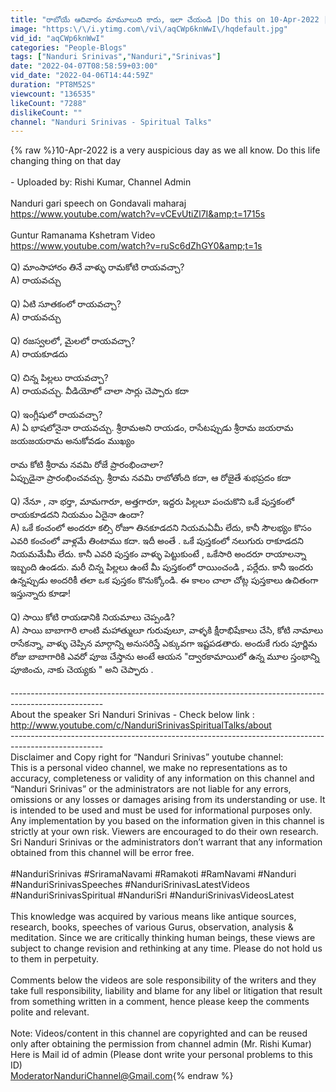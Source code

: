 ```yaml
---
title: "రాబోయే ఆదివారం మామూలుది కాదు, ఇలా చేయండి |Do this on 10-Apr-2022 | Nanduri Srinivas"
image: "https:\/\/i.ytimg.com\/vi\/aqCWp6knWwI\/hqdefault.jpg"
vid_id: "aqCWp6knWwI"
categories: "People-Blogs"
tags: ["Nanduri Srinivas","Nanduri","Srinivas"]
date: "2022-04-07T08:58:59+03:00"
vid_date: "2022-04-06T14:44:59Z"
duration: "PT8M52S"
viewcount: "136535"
likeCount: "7288"
dislikeCount: ""
channel: "Nanduri Srinivas - Spiritual Talks"
---
```

{% raw %}10-Apr-2022 is a very auspicious day as we all know. Do this life changing thing on that day<br /><br />- Uploaded by: Rishi Kumar, Channel Admin<br /><br />Nanduri gari speech on Gondavali maharaj<br /><a rel="nofollow" target="blank" href="https://www.youtube.com/watch?v=vCEvUtiZl7I&amp;t=1715s">https://www.youtube.com/watch?v=vCEvUtiZl7I&amp;t=1715s</a><br /><br />Guntur Ramanama Kshetram Video<br /><a rel="nofollow" target="blank" href="https://www.youtube.com/watch?v=ruSc6dZhGY0&amp;t=1s">https://www.youtube.com/watch?v=ruSc6dZhGY0&amp;t=1s</a><br /><br />Q) మాంసాహారం తినే వాళ్ళు రామకోటి రాయవచ్చా?<br />A) రాయవచ్చు<br /><br />Q) ఏటి సూతకంలో రాయవచ్చా? <br />A) రాయవచ్చు <br /><br />Q) రజస్వలలో, మైలలో రాయవచ్చా? <br />A) రాయకూడదు<br /><br />Q) చిన్న పిల్లలు రాయవచ్చా? <br />A) రాయవచ్చు. వీడియోలో చాలా సార్లు చెప్పారు కదా<br /><br />Q) ఇంగ్లీషులో రాయవచ్చా?<br />A) ఏ భాషలోనైనా రాయవచ్చు.  శ్రీరామఅని రాయడం, రాసేటప్పుడు శ్రీరామ జయరామ జయజయరామ అనుకోవడం ముఖ్యం <br /><br />రామ కోటి శ్రీరామ నవమి రోజే ప్రారంభించాలా?<br />ఏప్పుడైనా ప్రారంభించవచ్చు. శ్రీరామ నవమి రాబోతోంది కదా, ఆ రోజైతే శుభప్రదం కదా <br /><br />Q) నేనూ , నా భర్తా, మామగారూ, అత్తగారూ, ఇద్దరు పిల్లలూ పంచుకొని ఒకే పుస్తకంలో  రాయకూడదని నియమం ఏదైనా ఉందా?  <br />A) ఒకే కంచంలో అందరూ కల్సి రోజూ తినకూడదని నియమఏమీ లేదు, కానీ సౌలభ్యం కొసం ఎవరి కంచంలో వాళ్లమే తింటాము కదా. ఇదీ అంతే . ఒకే పుస్తకంలో నలుగురు రాకూడదని నియమమేమీ లేదు. కానీ ఎవరి పుస్తకం వాళ్ళు పెట్టుకుంటే , ఒకేసారి అందరూ రాయాలన్నా ఇబ్బంది ఉండదు.  మరీ చిన్న పిల్లలు ఉంటే మీ పుస్తకంలో రాయించండి , పర్లేదు. కానీ ఇందరు ఉన్నప్పుడు అందరికీ తలా ఒక పుస్తకం కొనుక్కోండి. ఈ కాలం చాలా చోట్ల పుస్తకాలు ఉచితంగా ఇస్తున్నారు కూడా! <br /><br />Q) సాయి కోటి రాయడానికి  నియమాలు చెప్పండి?<br />A) సాయి బాబాగారి లాంటి మహాత్ములూ గురువులూ, వాళ్ళకి క్షీరాభిషేకాలు చేసి, కోటి నామాలు రాసేకన్నా, వాళ్ళు చెప్పిన మార్గాన్ని అనుసరిస్తే ఎక్కువగా ఇష్టపడతారు. అందుకే గురు పూర్ణిమ రోజు బాబాగారికి ఎవరో పూజ చేస్తాను అంటే ఆయన &quot;ద్వారకామాయిలో ఉన్న మూల స్తంభాన్ని పూజించు, నాకు చెయ్యకు &quot; అని చెప్ఫారు . <br /><br />-----------------------------------------------------------------------------------------------------<br />About the speaker Sri  Nanduri Srinivas  -  Check below link : <br /><a rel="nofollow" target="blank" href="http://www.youtube.com/c/NanduriSrinivasSpiritualTalks/about">http://www.youtube.com/c/NanduriSrinivasSpiritualTalks/about</a><br />-----------------------------------------------------------------------------------------------------<br />Disclaimer and Copy right for “Nanduri Srinivas” youtube channel:<br />This is a personal video channel, we make no representations as to accuracy, completeness or validity of any information on this channel and “Nanduri Srinivas” or the administrators are not liable for any errors, omissions or any losses or damages arising from its understanding or use. It is intended to be used and must be used for informational purposes only. Any implementation by you based on the information given in this channel is strictly at your own risk. Viewers are encouraged to do their own research. Sri Nanduri Srinivas or the administrators don’t warrant that any information obtained from this channel will be error free. <br /><br />#NanduriSrinivas #SriramaNavami #Ramakoti #RamNavami #Nanduri #NanduriSrinivasSpeeches #NanduriSrinivasLatestVideos #NanduriSrinivasSpiritual  #NanduriSri #NanduriSrinivasVideosLatest<br /><br />This knowledge was acquired by various means like antique sources, research, books, speeches of various Gurus, observation, analysis &amp; meditation. Since we are critically thinking human beings, these views are subject to change revision and rethinking at any time. Please do not hold us to them in perpetuity. <br /><br />Comments below the videos are sole responsibility of the writers and they take full responsibility, liability and blame for any libel or litigation that result from something written in a comment, hence please keep the comments polite and relevant. <br /><br />Note: Videos/content in this channel are copyrighted and can be reused only after obtaining the permission from channel admin (Mr. Rishi Kumar) Here is Mail id of admin (Please dont write your personal problems to this ID)<br />ModeratorNanduriChannel@Gmail.com{% endraw %}
